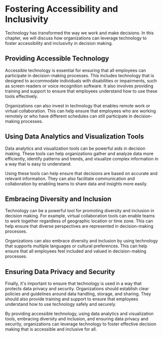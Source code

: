 Fostering Accessibility and Inclusivity
=======================================================================================================

Technology has transformed the way we work and make decisions. In this chapter, we will discuss how organizations can leverage technology to foster accessibility and inclusivity in decision making.

Providing Accessible Technology
-------------------------------

Accessible technology is essential for ensuring that all employees can participate in decision-making processes. This includes technology that is designed to accommodate individuals with disabilities or impairments, such as screen readers or voice recognition software. It also involves providing training and support to ensure that employees understand how to use these tools effectively.

Organizations can also invest in technology that enables remote work or virtual collaboration. This can help ensure that employees who are working remotely or who have different schedules can still participate in decision-making processes.

Using Data Analytics and Visualization Tools
--------------------------------------------

Data analytics and visualization tools can be powerful aids in decision making. These tools can help organizations gather and analyze data more efficiently, identify patterns and trends, and visualize complex information in a way that is easy to understand.

Using these tools can help ensure that decisions are based on accurate and relevant information. They can also facilitate communication and collaboration by enabling teams to share data and insights more easily.

Embracing Diversity and Inclusion
---------------------------------

Technology can be a powerful tool for promoting diversity and inclusion in decision making. For example, virtual collaboration tools can enable teams to work together regardless of geographic location or time zone. This can help ensure that diverse perspectives are represented in decision-making processes.

Organizations can also embrace diversity and inclusion by using technology that supports multiple languages or cultural preferences. This can help ensure that all employees feel included and valued in decision-making processes.

Ensuring Data Privacy and Security
----------------------------------

Finally, it's important to ensure that technology is used in a way that protects data privacy and security. Organizations should establish clear policies and guidelines around data handling, storage, and sharing. They should also provide training and support to ensure that employees understand how to use technology safely and securely.

By providing accessible technology, using data analytics and visualization tools, embracing diversity and inclusion, and ensuring data privacy and security, organizations can leverage technology to foster effective decision making that is accessible and inclusive for all.

